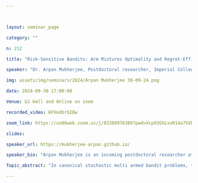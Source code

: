 ```yaml
---



layout: seminar_page

category: ""

n: 212

title: "Risk-Sensitive Bandits: Arm Mixtures Optimality and Regret-Efficient Algorithms"

speaker: "Dr. Arpan Mukherjee, Postdoctoral researcher, Imperial College London"

img: assets/img/seminars/2024/Arpan Mukherjee 30-09-24.png

date: 2024-09-30 17:00:00 

Venue: GJ Hall and Online on zoom

recorded_video: KFVedbrbI8w

zoom_link: https://us06web.zoom.us/j/83388976389?pwd=XcpO3GhLxsR14a7SVbPx33HQQa1jbt.1 

slides: 

speaker_url: https://mukherjee-arpan.github.io/

speaker_bio: "Arpan Mukherjee is an incoming postdoctoral researcher at Imperial College London. He obtained his Ph.D. degree at the Department of Electrical, Computer and Systems Engineering (ECSE) at Rensselaer Polytechnic Institute (RPI), where he was a recipient of the B. J. Baliga Fellowship. Prior to joining RPI, Arpan obtained his MTech from the Department of Electronics and Electrical Communication Engineering at IIT Kharagpur in 2019. He is broadly interested in problems at the intersection of signal processing, statistics, and machine learning."

Topic_abstract: "In canonical stochastic multi armed bandit problems, the focus is often utilitarian, with bandit algorithms aiming to maximize rewards while disregarding the associated risks. This talk presents a new framework for risk aware sequential decision making that unifies various risk measures under a common approach. Specifically, the talk explores a broad class of risk metrics called distortion riskmetrics. Unlike previous studies that assume a single best arm maximizing reward, we make the novel observation that for many riskmetrics, the optimal strategy involves selecting a mixture of arms rather than a single one. This finding exposes significant limitations in current bandit algorithms, which are not designed to handle such mixtures. To bridge this gap, we introduce new algorithms capable of tracking optimal mixtures when the risk measure favors them. The talk will also address the technical difficulties in establishing information theoretic lower bounds for regret under the mixtures optimality setting. We will close by discussing open questions related to risk sensitive decision making and future research directions."

---
```


